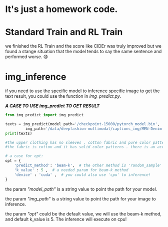 # It's just a homework code.
# Standard Train and RL Train
   we finished the RL Train and the score like CIDEr was truly improved but we found a stange situation that the model tends to say the same sentence and performed worse. :anguished:

# img_inference
   if you need to use the specific model to inference specific image to get the text result, you could use the function in *img_predict.py*.

***A CASE TO USE img_predict TO GET RESULT***
```python
from img_predict import img_predict

texts = img_predict(model_path='/checkpoint-15000/pytorch_model.bin',
         img_path='/data/deepfashion-multimodal/captions_img/MEN-Denim-id_00000182-01_7_additional.jpg', opt={})   # texts is a string value of results
print(texts)

#the upper clothing has no sleeves , cotton fabric and pure color patterns . it has a crew neckline . the lower clothing is of long length .
#the fabric is cotton and it has solid color patterns . there is an accessory on her wrist . there is a ring on her finger .

# a case for opt:
opt = {
    'predict_method': 'beam-k',  # the other method is 'random_sample'
    'k_value' : 5 ,  # a needed param for beam-k method
    'device' : 'cuda' ,  # you could also use 'cpu' to inference!
}
```
the param *"model_path"* is a string value to point the path for your model. 

the param *"img_path"* is a string value to point the path for your image to inference. 

the param *"opt"* could be the default value, we will use the beam-k method, and default k_value is 5. The inference will execute on cpu! 

